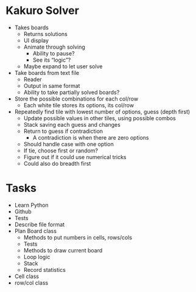 # Kakuro Solver

* Takes boards
  * Returns solutions
  * UI display
  * Animate through solving
    * Ability to pause?
    * See its “logic”?
  * Maybe expand to let user solve
* Take boards from text file
  * Reader
  * Output in same format
  * Ability to take partially solved boards?
* Store the possible combinations for each col/row
  * Each white tile stores its options, its col/row
* Repeatedly find tile with lowest number of options, guess (depth first)
  * Update possible values in other tiles, using possible combos
  * Stack saving each guess and changes
  * Return to guess if contradiction
    * A contradiction is when there are zero options
  * Should handle case with one option
  * If tie, choose first or random?
  * Figure out if it could use numerical tricks
  * Could also do breadth first

# Tasks

* Learn Python
* Github
* Tests
* Describe file format
* Plan Board class
  * Methods to put numbers in cells, rows/cols
  * Tests
  * Methods to draw current board
  * Loop logic
  * Stack
  * Record statistics
* Cell class
* row/col class

